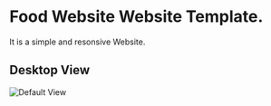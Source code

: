 <h1>Food Website Website Template.</h1>
It is a simple and resonsive Website.

## Desktop View
![Default View](images/main.png)
